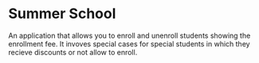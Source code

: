 # Summer School

An application that allows you to enroll and unenroll students showing the enrollment fee. 
It invoves special cases for special students in which they recieve discounts or not allow to enroll. 

